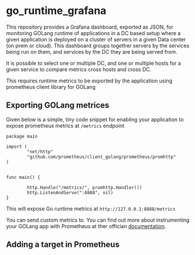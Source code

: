 # go_runtime_grafana

This repository provides a Grafana dashboard, exported as JSON, for monitoring GOLang runtime of applications in a DC based
setup where a given application is deployed on a cluster of servers in a given Data center (on prem or cloud). This dashboard
groups together servers by the services being run on them, and services by the DC they are being served from.

It is possible to select one or multiple DC, and one or multiple hosts for a given service to compare metrics cross hosts and
cross DC.

This requires runtime metrics to be exported by the application using prometheus client library for GOLang

## Exporting GOLang metrices

Given below is a simple, tiny code snippet for enabling your application to expose prometheus metrics at ```/metrics```
endpoint

```
package main

import (
        "net/http"
        "github.com/prometheus/client_golang/prometheus/promhttp"
)


func main() {

        http.Handle("/metrics/", promhttp.Handler())
        http.ListenAndServe(":8888", nil)
}

```

This will expose Go runtime metrics at ```http://127.0.0.1:8888/metrics```

You can send custom metrics to. You can find out more about instrumenting your GOLang app with Prometheus at ther
offician <a href="https://prometheus.io/docs/guides/go-application/">documentation</a>.

## Adding a target in Prometheus 
